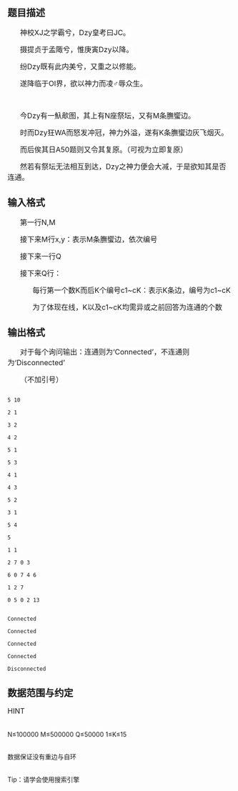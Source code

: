 ## 题目描述

<div style="text-indent: 21pt">
 <span style="font-size: medium"><span style="background: white">神校</span><span style="background: white">XJ</span><span style="background: white">之</span><span style="background: white">学霸</span><span style="background: white">兮，</span><span style="background: white">Dzy</span><span style="background: white">皇考曰</span><span style="background: white">JC</span><span style="background: white">。</span></span>
</div>
<div style="text-indent: 21pt">
 <span style="font-size: medium"><span style="background: white">摄提贞于孟陬兮，惟庚寅</span><span style="background: white">Dzy</span><span style="background: white">以降。</span></span>
</div>
<div style="text-indent: 21pt">
 <span style="font-size: medium"><span style="background: white">纷</span><span style="background: white">Dzy</span><span style="background: white">既有此内美兮，又重之以修能。</span></span>
</div>
<div style="text-indent: 21pt">
 <span style="font-size: medium"><span style="background: white">遂降临于</span><span style="background: white">OI</span><span style="background: white">界，欲以神力而凌</span><span style="background: white">♂</span><span style="background: white">辱众生。</span></span>
</div>
<div style="text-indent: 21pt">
 <span style="font-size: medium"> </span>
</div>
<div style="text-indent: 21pt">
 <span style="font-size: medium"><span style="background: white">今</span><span style="background: white">Dzy</span><span style="background: white">有一魞歄图，其上有</span><span style="background: white">N</span><span style="background: white">座祭坛，又有</span><span style="background: white">M</span><span style="background: white">条膴蠁边。</span></span>
</div>
<div style="text-indent: 21pt">
 <span style="font-size: medium"><span style="background: white">时而</span><span style="background: white">Dzy</span><span style="background: white">狂</span><span style="background: white">WA</span><span style="background: white">而怒发冲冠，神力外溢，遂有</span><span style="background: white">K</span><span style="background: white">条膴蠁边灰飞烟灭。</span></span>
</div>
<div style="text-indent: 21pt">
 <span style="font-size: medium"><span style="background: white">而后俟其日</span><span style="background: white">A50</span><span style="background: white">题则又令其复原。（可视为立即复原）</span></span>
</div>
<div style="text-indent: 21pt">
 <span style="font-size: medium"><span style="background: white">然若有祭坛无法相互到达，</span><span style="background: white">Dzy</span><span style="background: white">之神力便会大减，于是欲知其是否连通。</span></span>
</div>

## 输入格式

<div style="text-indent: 21pt">
 <span style="font-size: medium"><span style="background: white">第一行</span><span style="background: white">N,M</span></span>
</div>
<div style="text-indent: 21pt">
 <span style="font-size: medium"><span style="background: white">接下来</span><span style="background: white">M</span><span style="background: white">行</span><span style="background: white">x,y</span><span style="background: white">：表示</span><span style="background: white">M</span><span style="background: white">条膴蠁边，依次编号</span></span>
</div>
<div style="text-indent: 21pt">
 <span style="font-size: medium"><span style="background: white">接下来一行</span><span style="background: white">Q</span></span>
</div>
<div style="text-indent: 21pt">
 <span style="font-size: medium"><span style="background: white">接下来</span><span style="background: white">Q</span><span style="background: white">行：</span></span>
</div>
<div style="margin: 0cm 0cm 0pt 21pt; text-indent: 21pt">
 <span style="font-size: medium"><span style="background: white">每行第一个数</span><span style="background: white">K</span><span style="background: white">而后</span><span style="background: white">K</span><span style="background: white">个编号</span><span style="background: white">c1~cK</span><span style="background: white">：表示</span><span style="background: white">K</span><span style="background: white">条边，编号为</span><span style="background: white">c1~cK</span></span>
</div>
<div style="margin: 0cm 0cm 0pt 21pt; text-indent: 21pt">
 <span style="font-size: medium"><span style="background: white">为了体现在线，</span><span style="background: white">K</span><span style="background: white">以及</span><span style="background: white">c1~cK</span><span style="background: white">均需异或之前回答为连通的个数</span></span>
</div>

## 输出格式

<div style="text-indent: 21pt">
 <span style="font-size: medium"><span style="background: white">对于每个询问输出：连通则为‘</span><span style="background: white">Connected</span><span style="background: white">’，不连通则为‘</span><span style="background: white">Disconnected</span><span style="background: white">’</span></span>
</div>
<div style="text-indent: 21pt">
 <span style="font-size: medium"><span style="background: white">（不加引号）</span></span>
</div>

```input1
5 10
2 1
3 2
4 2
5 1
5 3
4 1
4 3
5 2
3 1
5 4
5
1 1
2 7 0 3
6 0 7 4 6
1 2 7
0 5 0 2 13
```
```output1
Connected
Connected
Connected
Connected
Disconnected
```
## 数据范围与约定

<p><span style="font-size: medium">HINT<br><br>
   N≤100000 M≤500000 Q≤50000 1≤K≤15<br><br>
   数据保证没有重边与自环<br><br>
   Tip：请学会使用搜索引擎<br><br>
    <br><br></span></p>


